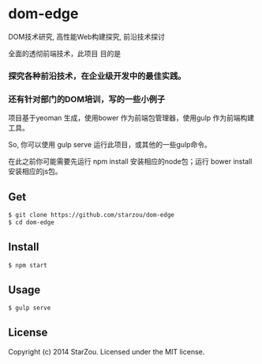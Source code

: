 dom-edge
========

DOM技术研究, 高性能Web构建探究, 前沿技术探讨

全面的透彻前端技术，此项目 目的是

### 探究各种前沿技术，在企业级开发中的最佳实践。

### 还有针对部门的DOM培训，写的一些小例子

项目基于yeoman 生成，使用bower 作为前端包管理器，使用gulp 作为前端构建工具。

So, 你可以使用 gulp serve 运行此项目，或其他的一些gulp命令。

在此之前你可能需要先运行 npm install 安装相应的node包；运行 bower install 安装相应的js包。

## Get
```bash  
$ git clone https://github.com/starzou/dom-edge  
$ cd dom-edge  
```

## Install
```bash  
$ npm start  
```

## Usage
```bash  
$ gulp serve
```

## License
Copyright (c) 2014 StarZou. Licensed under the MIT license.